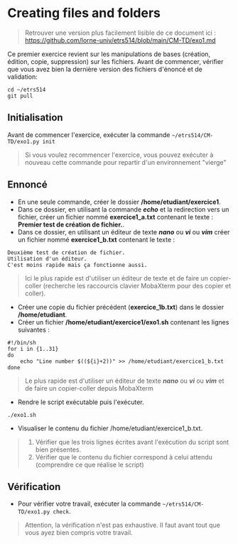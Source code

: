 
# Creating files and folders

> Retrouver une version plus facilement lisible de ce document ici : https://github.com/lorne-univ/etrs514/blob/main/CM-TD/exo1.md

Ce premier exercice revient sur les manipulations de bases (création, édition, copie, suppression) sur les fichiers.
Avant de commencer, vérifier que vous avez bien la dernière version des fichiers d'énoncé et de validation: 
```
cd ~/etrs514
git pull
```

## Initialisation

Avant de commencer l'exercice, exécuter la commande `~/etrs514/CM-TD/exo1.py init`
> Si vous voulez recommencer l'exercice, vous pouvez exécuter à nouveau cette commande pour repartir d'un environnement "vierge"

## Ennoncé

- En une seule commande, créer le dossier **/home/etudiant/exercice1**.
- Dans ce dossier, en utilisant la commande ***echo*** et la redirection vers un fichier, créer un fichier nommé **exercice1_a.txt** contenant le texte : **Premier test de création de fichier.**.
- Dans ce dossier, en utilisant un éditeur de texte ***nano*** ou ***vi*** ou ***vim*** créer un fichier nommé **exercice1_b.txt** contenant le texte : 
```
Deuxième test de création de fichier.
Utilisation d'un éditeur.
C'est moins rapide mais ça fonctionne aussi.
```
> Ici le plus rapide est d'utiliser un éditeur de texte et de faire un copier-coller (recherche les raccourcis clavier MobaXterm pour des copier et coller).<br>

- Créer une copie du fichier précédent (**exercice_1b.txt**) dans le dossier **/home/etudiant**.
- Créer un fichier **/home/etudiant/exercice1/exo1.sh** contenant les lignes suivantes :
```
#!/bin/sh
for i in {1..31}
do
    echo "Line number $((${i}+2))" >> /home/etudiant/exercice1_b.txt 
done
```
> Le plus rapide est d'utiliser un éditeur de texte ***nano*** ou ***vi*** ou ***vim*** et de faire un copier-coller depuis MobaXterm<br>
- Rendre le script exécutable puis l'exécuter.<br>
```
./exo1.sh
```
- Visualiser le contenu du fichier /home/etudiant/exercice1_b.txt.
> 1. Vérifier que les trois lignes écrites avant l'exécution du script sont bien présentes.
> 2. Vérifier que le contenu du fichier correspond à celui attendu (comprendre ce que réalise le script) 
## Vérification

- Pour vérifier votre travail, exécuter la commande `~/etrs514/CM-TD/exo1.py check`.
> Attention, la vérification n'est pas exhaustive. Il faut avant tout que vous ayez bien compris votre travail.
